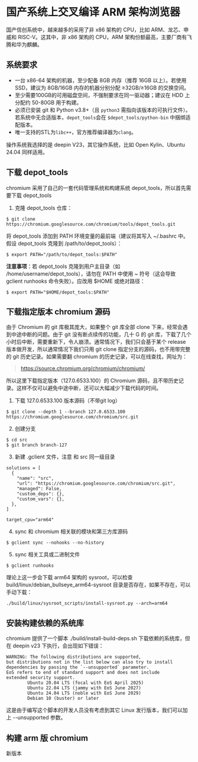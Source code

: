 # 国产系统上交叉编译 ARM 架构浏览器

国产信创系统中，越来越多的采用了非 x86 架构的 CPU，比如 ARM、龙芯、申威和 RISC-V。这其中，非 x86 架构的 CPU，ARM 架构份额最高，主要厂商有飞腾和华为麒麟。

## 系统要求

- 一台 x86-64 架构的机器，至少配备 8GB 内存（推荐 16GB 以上）。若使用 SSD，建议为 8GB/16GB 内存的机器分别分配 ≥32GB/≥16GB 的交换空间。  
- 至少需要100GB的可用磁盘空间，不强制要求在同一驱动器；建议在 HDD 上分配约 50-80GB 用于构建。  
- 必须已安装 git 和 Python v3.8+（且 `python3` 需指向该版本的可执行文件）。若系统中无合适版本，`depot_tools`会在 `$depot_tools/python-bin` 中捆绑适配版本。  
- 唯一支持的STL为`libc++`，官方推荐编译器为`clang`。

操作系统我选择的是 deepin V23，其它操作系统，比如 Open Kylin、Ubuntu 24.04 同样适用。

## 下载 depot_tools

chromium 采用了自己的一套代码管理系统和构建系统 depot_tools，所以首先需要下载 depot_tools
1. 克隆 depot_tools 仓库：

```
$ git clone https://chromium.googlesource.com/chromium/tools/depot_tools.git
```

将 depot_tools 添加到 PATH 环境变量的最前端​（建议将其写入 ~/.bashrc 中。假设 depot_tools 克隆到 /path/to/depot_tools）：

```
$ export PATH="/path/to/depot_tools:$PATH"
```

**注意事项**：若 depot_tools 克隆到用户主目录（如 /home/username/depot_tools），请勿在 PATH 中使用 ~ 符号（这会导致 gclient runhooks 命令失败）。应改用 $HOME 或绝对路径：

```
$ export PATH="$HOME/depot_tools:$PATH"
```

## 下载指定版本 chromium 源码

由于 Chromium 的 git 库极其庞大，如果整个 git 库全部 clone 下来，经常会遇到中途中断的问题。由于 git 没有断点续传的功能，几十 G 的 git 库，下载了几个小时后中断，需要重新下，令人崩溃。通常情况下，我们只会基于某个 release 版本做开发，所以通常情况下我们只用 git clone 指定分支的源码，也不用带完整的 git 历史记录。如果需要翻 chromium 的历史记录，可以在线查找，网址为：

> https://source.chromium.org/chromium/chromium/

所以这里下载指定版本（127.0.6533.100）的 Chromium 源码，且不带历史记录。这样不仅可以避免中途中断，还可以大幅减少下载代码的时间。

1. 下载 127.0.6533.100 版本源码（不带git log）

```
$ git clone --depth 1 --branch 127.0.6533.100 https://chromium.googlesource.com/chromium/src.git
```

2. 创建分支

```
$ cd src
$ git branch branch-127
```

3. 新建 .gclient 文件，注意 和 src 同一级目录

```
solutions = [
  {
    "name": "src",
    "url": "https://chromium.googlesource.com/chromium/src.git",
    "managed": False,
    "custom_deps": {},
    "custom_vars": {},
  },
]

target_cpu="arm64"
```

4. sync 和 chromium 相关联的模块和第三方库源码

```
$ gclient sync --nohooks --no-history
```

5. sync 相关工具或二进制文件

```
$ gclient runhooks
```

理论上这一步会下载 arm64 架构的 sysroot，可以检查 build/linux/debian_bullseye_arm64-sysroot 目录是否存在，如果不存在，可以手动下载：

```
./build/linux/sysroot_scripts/install-sysroot.py --arch=arm64
```

## 安装构建依赖的系统库

chromium 提供了一个脚本 ./build/install-build-deps.sh 下载依赖的系统库，但在 deepin v23 下执行，会出现如下错误：

```
WARNING: The following distributions are supported,
but distributions not in the list below can also try to install
dependencies by passing the `--unsupported` parameter.
EoS refers to end of standard support and does not include
extended security support.
        Ubuntu 20.04 LTS (focal with EoS April 2025)
        Ubuntu 22.04 LTS (jammy with EoS June 2027)
        Ubuntu 24.04 LTS (noble with EoS June 2029)
        Debian 10 (buster) or later
```

这是由于编写这个脚本的开发人员没有考虑到其它 Linux 发行版本，我们可以加上 --unsupported 参数。

## 构建 arm 版 chromium

新版本